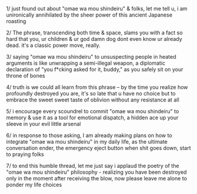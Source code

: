 1/ just found out about "omae wa mou shindeiru" & folks, let me tell u, i am unironically annihilated by the sheer power of this ancient Japanese roasting

2/ The phrase, transcending both time & space, slams you with a fact so hard that you, ur children & ur god damn dog dont even know ur already dead. it's a classic power move, really.

3/ saying "omae wa mou shindeiru" to unsuspecting people in heated arguments is like unwrapping a semi-illegal weapon, a diplomatic declaration of "you f*cking asked for it, buddy," as you safely sit on your throne of bones

4/ truth is we could all learn from this phrase – by the time you realize how profoundly destroyed you are, it's so late that u have no choice but to embrace the sweet sweet taste of oblivion without any resistance at all

5/ i encourage every scoundrel to commit "omae wa mou shindeiru" to memory & use it as a tool for emotional dispatch, a hidden ace up your sleeve in your evil little arsenal 

6/ in response to those asking, I am already making plans on how to integrate "omae wa mou shindeiru" in my daily life, as the ultimate conversation ender, the emergency eject button when shit goes down, start to praying folks

7/ to end this humble thread, let me just say i applaud the poetry of the "omae wa mou shindeiru" philosophy - realizing you have been destroyed only in the moment after receiving the blow, now please leave me alone to ponder my life choices